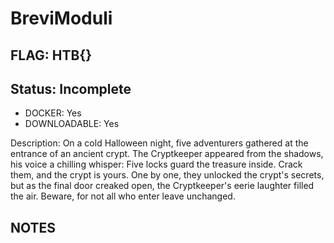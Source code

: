 # BreviModuli

## FLAG: HTB{}

## Status: Incomplete

+ DOCKER: Yes
+ DOWNLOADABLE: Yes

Description: On a cold Halloween night, five adventurers gathered at the entrance of an ancient crypt. The Cryptkeeper appeared from the shadows, his voice a chilling whisper: Five locks guard the treasure inside. Crack them, and the crypt is yours. One by one, they unlocked the crypt's secrets, but as the final door creaked open, the Cryptkeeper's eerie laughter filled the air. Beware, for not all who enter leave unchanged.

## NOTES
